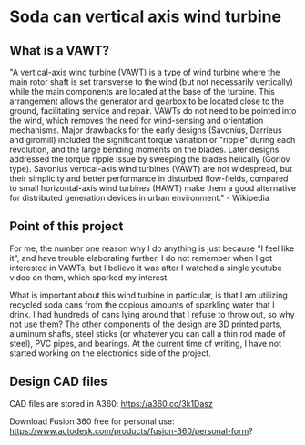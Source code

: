 # Soda can vertical axis wind turbine #

## What is a VAWT? ##

"A vertical-axis wind turbine (VAWT) is a type of wind turbine where the main rotor shaft is set transverse to the wind (but not necessarily vertically) while the main components 
are located at the base of the turbine. This arrangement allows the generator and gearbox to be located close to the ground, facilitating service and repair. VAWTs do not need to 
be pointed into the wind, which removes the need for wind-sensing and orientation mechanisms. Major drawbacks for the early designs (Savonius, Darrieus and giromill) 
included the significant torque variation or "ripple" during each revolution, and the large bending moments on the blades. Later designs addressed the torque ripple issue by
sweeping the blades helically (Gorlov type). Savonius vertical-axis wind turbines (VAWT) are not widespread, but their simplicity and better performance in disturbed 
flow-fields, compared to small horizontal-axis wind turbines (HAWT) make them a good alternative for distributed generation devices in urban environment." - Wikipedia

## Point of this project ##

For me, the number one reason why I do anything is just because "I feel like it", and have trouble elaborating further. I do not remember when I got interested in VAWTs, but I
believe it was after I watched a single youtube video on them, which sparked my interest.

What is important about this wind turbine in particular, is that I am utilizing recycled soda cans from the copious amounts of sparkling water that I drink. I had hundreds of cans
lying around that I refuse to throw out, so why not use them? The other components of the design are 3D printed parts, aluminum shafts, steel sticks (or whatever you can call a
thin rod made of steel), PVC pipes, and bearings. At the current time of writing, I have not started working on the electronics side of the project.

## Design CAD files ##

CAD files are stored in A360: https://a360.co/3k1Dasz

Download Fusion 360 free for personal use: https://www.autodesk.com/products/fusion-360/personal-form?
